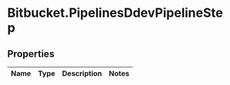 # Bitbucket.PipelinesDdevPipelineStep

## Properties

Name | Type | Description | Notes
------------ | ------------- | ------------- | -------------


